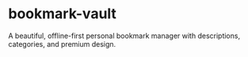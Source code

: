 # bookmark-vault
A beautiful, offline-first personal bookmark manager with descriptions, categories, and premium design.
